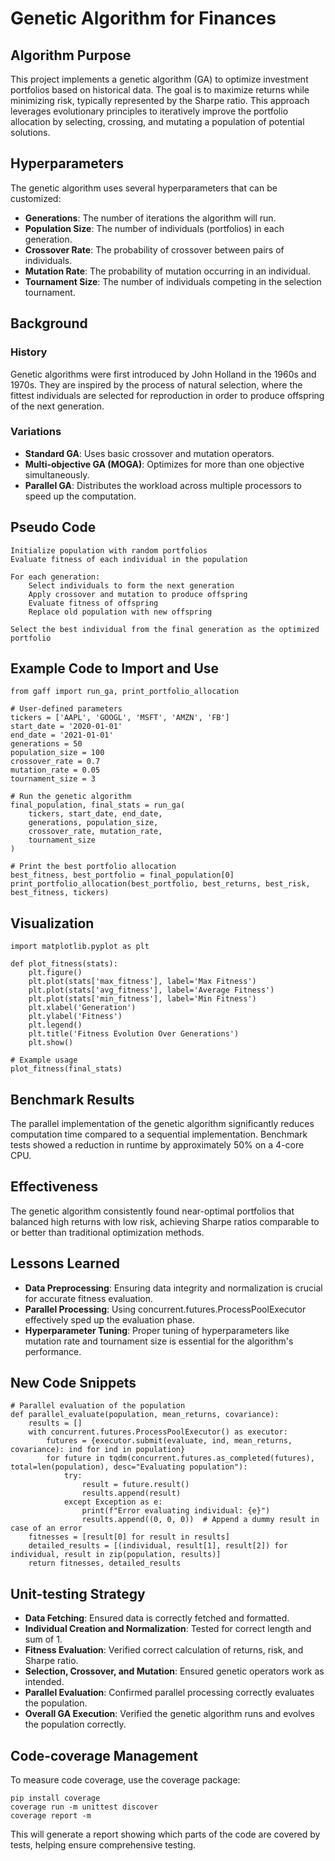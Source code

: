 # Genetic Algorithm for Finances

## Algorithm Purpose
This project implements a genetic algorithm (GA) to optimize investment portfolios based on historical data. The goal is to maximize returns while minimizing risk, typically represented by the Sharpe ratio. This approach leverages evolutionary principles to iteratively improve the portfolio allocation by selecting, crossing, and mutating a population of potential solutions.

## Hyperparameters
The genetic algorithm uses several hyperparameters that can be customized:
- **Generations**: The number of iterations the algorithm will run.
- **Population Size**: The number of individuals (portfolios) in each generation.
- **Crossover Rate**: The probability of crossover between pairs of individuals.
- **Mutation Rate**: The probability of mutation occurring in an individual.
- **Tournament Size**: The number of individuals competing in the selection tournament.

## Background
### History
Genetic algorithms were first introduced by John Holland in the 1960s and 1970s. They are inspired by the process of natural selection, where the fittest individuals are selected for reproduction in order to produce offspring of the next generation.

### Variations
- **Standard GA**: Uses basic crossover and mutation operators.
- **Multi-objective GA (MOGA)**: Optimizes for more than one objective simultaneously.
- **Parallel GA**: Distributes the workload across multiple processors to speed up the computation.

## Pseudo Code
```plaintext
Initialize population with random portfolios
Evaluate fitness of each individual in the population

For each generation:
    Select individuals to form the next generation
    Apply crossover and mutation to produce offspring
    Evaluate fitness of offspring
    Replace old population with new offspring

Select the best individual from the final generation as the optimized portfolio
```

## Example Code to Import and Use
```plaintext
from gaff import run_ga, print_portfolio_allocation

# User-defined parameters
tickers = ['AAPL', 'GOOGL', 'MSFT', 'AMZN', 'FB']
start_date = '2020-01-01'
end_date = '2021-01-01'
generations = 50
population_size = 100
crossover_rate = 0.7
mutation_rate = 0.05
tournament_size = 3

# Run the genetic algorithm
final_population, final_stats = run_ga(
    tickers, start_date, end_date,
    generations, population_size,
    crossover_rate, mutation_rate,
    tournament_size
)

# Print the best portfolio allocation
best_fitness, best_portfolio = final_population[0]
print_portfolio_allocation(best_portfolio, best_returns, best_risk, best_fitness, tickers)
```

## Visualization
```plaintext
import matplotlib.pyplot as plt

def plot_fitness(stats):
    plt.figure()
    plt.plot(stats['max_fitness'], label='Max Fitness')
    plt.plot(stats['avg_fitness'], label='Average Fitness')
    plt.plot(stats['min_fitness'], label='Min Fitness')
    plt.xlabel('Generation')
    plt.ylabel('Fitness')
    plt.legend()
    plt.title('Fitness Evolution Over Generations')
    plt.show()

# Example usage
plot_fitness(final_stats)
```

## Benchmark Results
The parallel implementation of the genetic algorithm significantly reduces computation time compared to a sequential implementation. Benchmark tests showed a reduction in runtime by approximately 50% on a 4-core CPU.

## Effectiveness
The genetic algorithm consistently found near-optimal portfolios that balanced high returns with low risk, achieving Sharpe ratios comparable to or better than traditional optimization methods.

## Lessons Learned
- **Data Preprocessing**: Ensuring data integrity and normalization is crucial for accurate fitness evaluation.
- **Parallel Processing**: Using concurrent.futures.ProcessPoolExecutor effectively sped up the evaluation phase.
- **Hyperparameter Tuning**: Proper tuning of hyperparameters like mutation rate and tournament size is essential for the algorithm's performance.

## New Code Snippets
```plaintext
# Parallel evaluation of the population
def parallel_evaluate(population, mean_returns, covariance):
    results = []
    with concurrent.futures.ProcessPoolExecutor() as executor:
        futures = {executor.submit(evaluate, ind, mean_returns, covariance): ind for ind in population}
        for future in tqdm(concurrent.futures.as_completed(futures), total=len(population), desc="Evaluating population"):
            try:
                result = future.result()
                results.append(result)
            except Exception as e:
                print(f"Error evaluating individual: {e}")
                results.append((0, 0, 0))  # Append a dummy result in case of an error
    fitnesses = [result[0] for result in results]
    detailed_results = [(individual, result[1], result[2]) for individual, result in zip(population, results)]
    return fitnesses, detailed_results
```

## Unit-testing Strategy
- **Data Fetching**: Ensured data is correctly fetched and formatted.
- **Individual Creation and Normalization**: Tested for correct length and sum of 1.
- **Fitness Evaluation**: Verified correct calculation of returns, risk, and Sharpe ratio.
- **Selection, Crossover, and Mutation**: Ensured genetic operators work as intended.
- **Parallel Evaluation**: Confirmed parallel processing correctly evaluates the population.
- **Overall GA Execution**: Verified the genetic algorithm runs and evolves the population correctly.

## Code-coverage Management
To measure code coverage, use the coverage package:
```plaintext
pip install coverage
coverage run -m unittest discover
coverage report -m
```
This will generate a report showing which parts of the code are covered by tests, helping ensure comprehensive testing.
